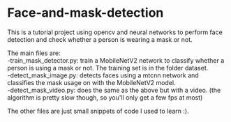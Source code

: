 # Face-and-mask-detection

This is a tutorial project using opencv and neural networks to perform face detection and check whether a person is wearing a mask or not.

The main files are:  
-train_mask_detector.py: train a MobileNetV2 network to classify whether a person is using a mask or not. The training set is in the folder dataset.  
-detect_mask_image.py: detects faces using a mtcnn network and classifies the mask usage on with the MobileNetV2 model.  
-detect_mask_video.py: does the same as the above but with a video. (the algorithm is pretty slow though, so you'll only get a few fps at most)

The other files are just small snippets of code I used to learn :).
